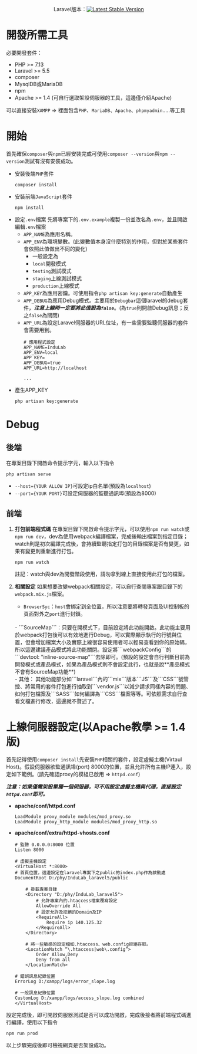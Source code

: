 

<p align="center">
<span>Laravel版本：</span><a href="https://packagist.org/packages/laravel/framework"><img src="https://poser.pugx.org/laravel/framework/v/stable.svg" alt="Latest Stable Version"></a>
</p>

# 開發所需工具
必要開發套件：

- PHP >= 7.13
- Laravel >= 5.5
- composer
- MysqlDB或MariaDB
- npm
- Apache >= 1.4 (可自行選取架設伺服器的工具，這邊僅介紹Apache)

可以直接安裝`XAMPP` => 裡面包含`PHP`、`MariaDB`、`Apache`、`phpmyadmin`.....等工具

# 開始
首先確保`composer`與`npm`已經安裝完成可使用`composer --version`與`npm --version`測試有沒有安裝成功。
- 安裝後端`PHP`套件
    ```
    composer install
    ```
- 安裝前端`JavaScript`套件
    ```
    npm install
    ```
- 設定`.env`檔案
    先將專案下的`.env.example`複製一份並改名為`.env`，並且開啟編輯`.env`檔案
    - `APP_NAME`為應用名稱。
    - `APP_ENV`為環境變數。(此變數值本身沒什麼特別的作用，但對於某些套件會依照此值做出不同的變化)
      - 一般設定為
      - `local`開發模式
      - `testing`測試模式
      - `staging`上線測試模式
      - `production`上線模式
    - `APP_KEY`為應用密鑰。可使用指令`php artisan key:generate`自動產生
    - `APP_DEBUG`為應用Debug模式。主要用於`Debugbar`這個laravel的debug套件，***注意上線時一定要將此值設為`false`***。(為`true`則開啟Debug訊息；反之`false`為關閉)
    - `APP_URL`為設定Laravel伺服器的URL位址，有一些需要監聽伺服器的套件會需要用到。
        ```
        # 應用程式設定
        APP_NAME=InduLab
        APP_ENV=local
        APP_KEY=
        APP_DEBUG=true
        APP_URL=http://localhost

        ...
        ```
- 產生APP_KEY
  ```
  php artisan key:generate
  ```
    
# Debug

## 後端
在專案目錄下開啟命令提示字元，輸入以下指令
```
php artisan serve
```

- `--host={YOUR ALLOW IP}`可設定ip白名單(預設為`localhost`)
- `--port={YOUR PORT}`可設定伺服器的監聽通訊埠(預設為8000)

## 前端
1. **打包前端程式碼**
   在專案目錄下開啟命令提示字元，可以使用```npm run watch```或```npm run dev```，dev為使用webpack編譯檔案，完成後輸出檔案到指定目錄；watch則是初次編譯完成後，會持續監聽指定打包的目錄檔案是否有變更，如果有變更則重新進行打包。
    ```
    npm run watch
    ```

    註記：watch與dev為開發階段使用，請勿拿到線上直接使用此打包的檔案。
2. **相關設定**
    如果想要改變webpack相關設定，可以自行查閱專案跟目錄下的```webpack.mix.js```檔案。
    <br/>
    - ```BrowserSyc```：```host```會綁定到全位置，所以注意要將轉發頁面及UI控制板的頁面對外之```port```進行封鎖。
    <br/>
    - ```SourceMap```：只要在開模式下，目前設定將此功能開啟。此功能主要用於webpack打包後可以有效地進行Debug，可以實際顯示執行的行號與位置，但會增加檔案大小及實際上線很容易使用者可以輕易查看到你的原始碼，所以這邊建議產品模式將此功能關閉。設定將```webpackConfig```的```devtool: "inline-source-map"```去除即可。(預設的設定會自行判斷目前為開發模式或產品模式，如果為產品模式則不會設定此行，也就是說**產品模式不會有SourceMap功能**)
    <br/>
    - 其他： 其他功能部分如```laravel```內的```mix```版本```JS```及```CSS```號管控、將常用的套件打包進行抽取到```vendor.js```以減少請求同樣內容的問題、如何打包檔案及```SASS```如何編譯為```CSS```檔案等等。可依照需求自行查看文檔進行修改，這邊就不贅述了。

# 上線伺服器設定(以Apache教學 >= 1.4版)

首先記得使用`composer install`先安裝`PHP`相關的套件，設定虛擬主機(Virtaul Host)。假設伺服器欲監通訊埠(port) 8000的位置，並且允許所有主機IP連入，設定如下範例。(請先確認proxy的模組已啟用 => `httpd.conf`)

***注意：如果僅需架設單獨一個伺服器，可不用設定虛擬主機與代理，直接設定`httpd.conf`即可。***

- **apache/conf/httpd.conf**
    ```
    LoadModule proxy_module modules/mod_proxy.so
    LoadModule proxy_http_module modules/mod_proxy_http.so
    ```

- **apache/conf/extra/httpd-vhosts.conf**
    ```
    # 監聽 0.0.0.0:8000 位置
    Listen 8000

    # 虛擬主機設定
    <VirtualHost *:8000>
    # 首頁位置，這邊設定在laravel專案下之public的index.php作為啟動處
    DocumentRoot D:/phy/InduLab_laravel5/public

        # 掛載專案目錄
        <Directory "D:/phy/InduLab_laravel5">
            # 允許專案內的.htaccess檔案覆寫設定
            AllowOverride All
            # 設定允許及拒絕的Domain及IP
            <RequireAll>
                Require ip 140.125.32
            </RequireAll>
        </Directory>

        # 將一些敏感的設定檔如.htaccess、web.config拒絕存取。
        <LocationMatch “\.htaccess|web\.config”>
            Order Allow,Deny
            Deny from all
        </LocationMatch>

    # 錯誤訊息紀錄位置
    ErrorLog D:/xampp/logs/error_slope.log

    # 一般訊息紀錄位置
    CustomLog D:/xampp/logs/access_slope.log combined
    </VirtualHost>
    ```

設定完成後，即可開啟伺服器測試是否可以成功開啟，完成後接者將前端程式碼進行編譯，使用以下指令
```
npm run prod
```
以上步驟完成後即可檢視網頁是否架設成功。
